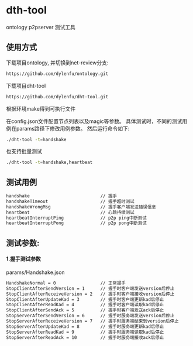 # dth-tool 
ontology p2pserver 测试工具

## 使用方式
下载项目ontology, 并切换到net-review分支: 
```bash
https://github.com/dylenfu/ontology.git
```
下载项目dht-tool
```bash
https://github.com/dylenfu/dht-tool.git
```
根据环境make得到可执行文件

在config.json文件配置节点列表以及magic等参数。
具体测试时，不同的测试用例在params路径下修改用例参数。
然后运行命令如下:
```bash
./dht-tool -t=handshake
```
也支持批量测试
```bash
./dht-tool -t=handshake,heartbeat
```

## 测试用例
```dtd
handshake                           // 握手
handshakeTimeout                    // 握手超时测试
handshakeWrongMsg                   // 握手客户端发送错误信息
heartbeat                           // 心跳持续测试
heartbeatInterruptPing              // p2p ping中断测试
heartbeatInterruptPong              // p2p pong中断测试
```

## 测试参数:
#### 1.握手测试参数
 params/Handshake.json

```dtd
HandshakeNormal = 0                 // 正常握手
StopClientAfterSendVersion = 1      // 握手时客户端发送version后停止
StopClientAfterReceiveVersion = 2   // 握手时客户端接收version后停止
StopClientAfterUpdateKad = 3        // 握手时客户端更新kad后停止
StopClientAfterReadKad = 4          // 握手时客户端读取kad后停止
StopClientAfterSendAck = 5          // 握手时客户端发送ack后停止
StopServerAfterSendVersion = 6      // 握手时服务端发送version后停止
StopServerAfterReceiveVersion = 7   // 握手时服务端结束到version后停止
StopServerAfterUpdateKad = 8        // 握手时服务端更新kad后停止
StopServerAfterReadKad = 9          // 握手时服务端读取kad后停止
StopServerAfterReadAck = 10         // 握手时服务端接收ack后停止
```
